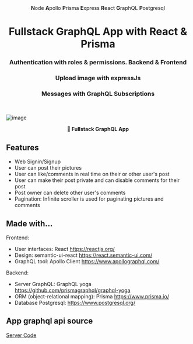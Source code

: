 <div align="center"><strong>N</strong>ode <strong>A</strong>pollo <strong>P</strong>risma <strong>E</strong>xpress <strong>R</strong>eact <strong>G</strong>raphQL <strong>P</strong>ostgresql
</div>
  
<h1 align="center"><strong>Fullstack GraphQL App with React & Prisma</strong></h1>
<h3 align="center">Authentication with roles & permissions. Backend & Frontend</h3>
<h3 align="center">Upload image with expressJs</h3>
<h3 align="center">Messages with GraphQL Subscriptions</h3>
<br />

![image](https://user-images.githubusercontent.com/15246526/38530809-7a9cc69e-3c21-11e8-8eb9-6f143eb7d64d.png)

<div align="center"><strong>🚀 Fullstack GraphQL App</strong></div>

## Features

-  Web Signin/Signup
-  User can post their pictures
-  User can like/comments in real time on their or other user's post
-  User can make their post private and can disable comments for their post
-  Post owner can delete other user's comments
-  Pagination: Infinite scroller is used for paginating pictures and comments

## Made with...

Frontend:

-  User interfaces: React https://reactjs.org/
-  Design: semantic-ui-react https://react.semantic-ui.com/
-  GraphQL tool: Apollo Client https://www.apollographql.com/

Backend:

-  Server GraphQL: GraphQL yoga https://github.com/prismagraphql/graphql-yoga
-  ORM (object-relational mapping): Prisma https://www.prisma.io/
-  Database Postgresql: https://www.postgresql.org/

## App graphql api source

[Server Code](https://github.com/scottsf/picload-server)